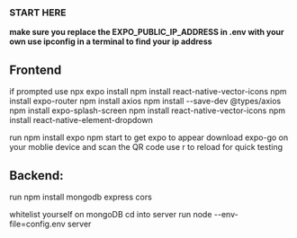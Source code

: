 ### START HERE

**make sure you replace the EXPO_PUBLIC_IP_ADDRESS in .env with your own
use ipconfig in a terminal to find your ip address**

## Frontend
if prompted use npx expo install
npm install react-native-vector-icons
npm install expo-router
npm install axios
npm install --save-dev @types/axios
npm install expo-splash-screen
npm install react-native-vector-icons
npm install react-native-element-dropdown 

run npm install expo
npm start to get expo to appear
download expo-go on your moblie device and scan the QR code
use r to reload for quick testing

## Backend:
run npm install mongodb express cors

whitelist yourself on mongoDB
cd into server
run node --env-file=config.env server
